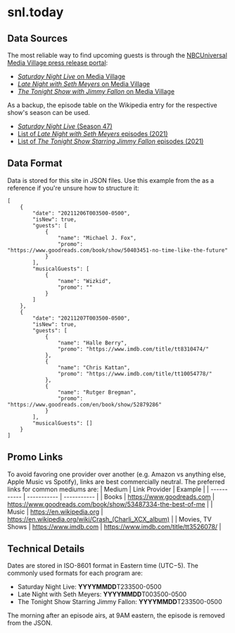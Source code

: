 # snl.today

## Data Sources
The most reliable way to find upcoming guests is through the [NBCUniversal Media Village press release portal](https://www.nbcumv.com/mediavillage#/home):
- [_Saturday Night Live_ on Media Village](https://www.nbcumv.com/mediavillage/interactive/2929fed4187b40648b79a9839e70e91fproduct169208/index.html#/show/e91b3cec-b121-41ae-ac5b-1725193c92dd/press-releases)
- [_Late Night with Seth Meyers_ on Media Village](https://www.nbcumv.com/mediavillage/interactive/2929fed4187b40648b79a9839e70e91fproduct169208/index.html#/show/1a72eb63-bc15-42a3-84d3-f108c3cd9d80/press-releases)
- [_The Tonight Show with Jimmy Fallon_ on Media Village](https://www.nbcumv.com/mediavillage/interactive/2929fed4187b40648b79a9839e70e91fproduct169208/index.html#/show/ef2b8417-a8f9-4d23-a3db-0616dd5eb096/press-releases)

As a backup, the episode table on the Wikipedia entry for the respective show's season can be used.
- [_Saturday Night Live_ (Season 47)](https://en.wikipedia.org/wiki/Saturday_Night_Live_(season_47)#Episodes)
- [List of _Late Night with Seth Meyers_ episodes (2021)](https://en.wikipedia.org/wiki/List_of_Late_Night_with_Seth_Meyers_episodes_(2021))
- [List of _The Tonight Show Starring Jimmy Fallon_ episodes (2021)](https://en.wikipedia.org/wiki/List_of_The_Tonight_Show_Starring_Jimmy_Fallon_episodes_(2021))

## Data Format

Data is stored for this site in JSON files. Use this example from the as a reference if you're unsure how to structure it:
```
[
    {
        "date": "20211206T003500-0500",
        "isNew": true,
        "guests": [
            {
                "name": "Michael J. Fox",
                "promo": "https://www.goodreads.com/book/show/50403451-no-time-like-the-future"
            }
        ],
        "musicalGuests": [
            {
                "name": "Wizkid",
                "promo": ""
            }
        ]
    },
    {
        "date": "20211207T003500-0500",
        "isNew": true,
        "guests": [
            {
                "name": "Halle Berry",
                "promo": "https://www.imdb.com/title/tt8310474/"
            },
            {
                "name": "Chris Kattan",
                "promo": "https://www.imdb.com/title/tt10054778/"
            },
            {
                "name": "Rutger Bregman",
                "promo": "https://www.goodreads.com/en/book/show/52879286"
            }
        ],
        "musicalGuests": []
    }
]
```

## Promo Links
To avoid favoring one provider over another (e.g. Amazon vs anything else, Apple Music vs Spotify), links are best commercially neutral. The preferred links for common mediums are:
| Medium                 | Link Provider                     | Example                                                       |
| -----------            | -----------                       | -----------                                                   |
| Books                  | https://www.goodreads.com         | https://www.goodreads.com/book/show/53487334-the-best-of-me   | 
| Music                  | https://en.wikipedia.org          | https://en.wikipedia.org/wiki/Crash_(Charli_XCX_album)        |
| Movies, TV Shows       | https://www.imdb.com              | https://www.imdb.com/title/tt3526078/                         |

## Technical Details
Dates are stored in ISO-8601 format in Eastern time (UTC−5). The commonly used formats for each program are:
- Saturday Night Live: **YYYYMMDD**T233500-0500
- Late Night with Seth Meyers: **YYYYMMDD**T003500-0500
- The Tonight Show Starring Jimmy Fallon: **YYYYMMDD**T233500-0500

The morning after an episode airs, at 9AM eastern, the episode is removed from the JSON.


